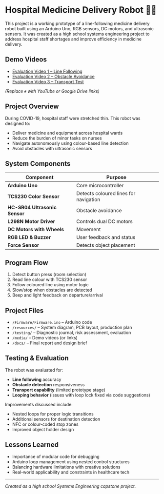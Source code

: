 # Hospital Medicine Delivery Robot 🤖💊

This project is a working prototype of a line-following medicine delivery robot built using an Arduino Uno, RGB sensors, DC motors, and ultrasonic sensors. It was created as a high school systems engineering project to address hospital staff shortages and improve efficiency in medicine delivery.

## Demo Videos

- [Evaluation Video 1 – Line Following](#)
- [Evaluation Video 2 – Obstacle Avoidance](#)
- [Evaluation Video 3 – Transport Test](#)

_(Replace `#` with YouTube or Google Drive links)_

## Project Overview

During COVID-19, hospital staff were stretched thin. This robot was designed to:
- Deliver medicine and equipment across hospital wards
- Reduce the burden of minor tasks on nurses
- Navigate autonomously using colour-based line detection
- Avoid obstacles with ultrasonic sensors

## System Components

| Component | Purpose |
|----------|---------|
| **Arduino Uno** | Core microcontroller |
| **TCS230 Color Sensor** | Detects coloured lines for navigation |
| **HC-SR04 Ultrasonic Sensor** | Obstacle avoidance |
| **L298N Motor Driver** | Controls dual DC motors |
| **DC Motors with Wheels** | Movement |
| **RGB LED & Buzzer** | User feedback and status |
| **Force Sensor** | Detects object placement |

## Program Flow

1. Detect button press (room selection)
2. Read line colour with TCS230 sensor
3. Follow coloured line using motor logic
4. Slow/stop when obstacles are detected
5. Beep and light feedback on departure/arrival

## Project Files

- `/Firmware/Firmware.ino` – Arduino code
- `/resources/` – System diagram, PCB layout, production plan
- `/testing/` – Diagnostic journal, risk assessment, evaluation
- `/media/` – Demo videos (or links)
- `/docs/` – Final report and design brief

## Testing & Evaluation

The robot was evaluated for:
- **Line following** accuracy
- **Obstacle detection** responsiveness
- **Transport capability** (limited prototype stage)
- **Looping behavior** (issues with loop lock fixed via code suggestions)

Improvements discussed include:
- Nested loops for proper logic transitions
- Additional sensors for destination detection
- NFC or colour-coded stop zones
- Improved object holder design

## Lessons Learned

- Importance of modular code for debugging
- Arduino loop management using nested control structures
- Balancing hardware limitations with creative solutions
- Real-world applicability and constraints in healthcare tech

---

*Created as a high school Systems Engineering capstone project.*
